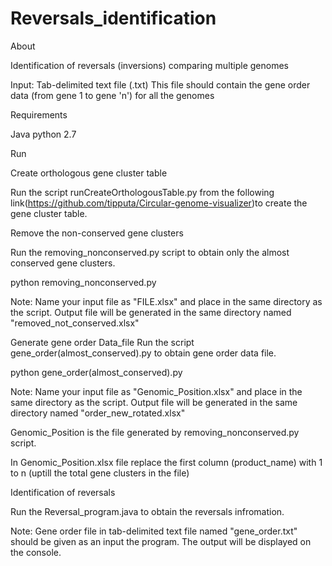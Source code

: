 # Reversals_identification

About

Identification of reversals (inversions) comparing multiple genomes

Input: Tab-delimited text file (.txt)
This file should contain the gene order data (from gene 1 to gene 'n') for all the genomes

Requirements

Java
python 2.7

Run

Create orthologous gene cluster table

Run the script runCreateOrthologousTable.py from the following link(https://github.com/tipputa/Circular-genome-visualizer)to create the gene cluster table.


Remove the non-conserved gene clusters

Run the removing_nonconserved.py script to obtain only the almost conserved gene clusters.

python removing_nonconserved.py 

Note:
Name your input file as "FILE.xlsx" and place in the same directory as the script. Output file will be generated in the same directory named "removed_not_conserved.xlsx"


Generate gene order Data_file
Run the script gene_order(almost_conserved).py to obtain gene order data file.

python gene_order(almost_conserved).py

Note:
Name your input file as "Genomic_Position.xlsx" and place in the same directory as the script. Output file will be generated in the same directory named "order_new_rotated.xlsx"

Genomic_Position is the file generated by removing_nonconserved.py script.

In Genomic_Position.xlsx file replace the first column (product_name) with 1 to n (uptill the total gene clusters in the file)


Identification of reversals

Run the Reversal_program.java to obtain the reversals infromation.

Note:
Gene order file in tab-delimited text file named "gene_order.txt" should be given as an input the program. The output will be displayed on the console.
